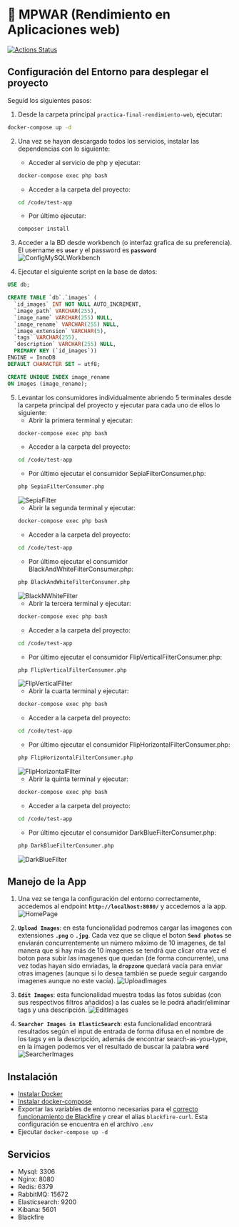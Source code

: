 # 📖 MPWAR (Rendimiento en Aplicaciones web)

[![Actions Status](https://github.com/rubencougil/mpwar-rendimiento-docker/workflows/Docker%20Image%20CI/badge.svg)](https://github.com/rubencougil/mpwar-rendimiento-docker/actions)

## Configuración del Entorno para desplegar el proyecto

Seguid los siguientes pasos:
1. Desde la carpeta principal `practica-final-rendimiento-web`, ejecutar:
```bash
docker-compose up -d
```
2. Una vez se hayan descargado todos los servicios, instalar las dependencias con lo siguiente:
    * Acceder al servicio de php y ejecutar:
    ```bash
    docker-compose exec php bash
    ```
    * Acceder a la carpeta del proyecto:
    ```bash
    cd /code/test-app
    ```
    * Por último ejecutar:
    ```bash
    composer install
    ```
3. Acceder a la BD desde workbench (o interfaz grafica de su preferencia). El username es **`user`** y el password es **`password`**
![ConfigMySQLWorkbench](https://i.imgur.com/xWKnPP1.png)

4. Ejecutar el siguiente script en la base de datos:
```SQL
USE db;

CREATE TABLE `db`.`images` (
  `id_images` INT NOT NULL AUTO_INCREMENT,
  `image_path` VARCHAR(255),
  `image_name` VARCHAR(255) NULL,
  `image_rename` VARCHAR(255) NULL,
  `image_extension` VARCHAR(5),
  `tags` VARCHAR(255),
  `description` VARCHAR(255) NULL,
  PRIMARY KEY (`id_images`))
ENGINE = InnoDB
DEFAULT CHARACTER SET = utf8;

CREATE UNIQUE INDEX image_rename
ON images (image_rename);
```
5. Levantar los consumidores individualmente abriendo 5 terminales desde la carpeta principal del proyecto y ejecutar para cada uno de ellos lo siguiente:
    * Abrir la primera terminal y ejecutar:
    ```bash
    docker-compose exec php bash
    ```
    * Acceder a la carpeta del proyecto:
    ```bash
    cd /code/test-app
    ```
    * Por último ejecutar el consumidor SepiaFilterConsumer.php:
    ```bash
    php SepiaFilterConsumer.php
    ```
    ![SepiaFilter](https://i.imgur.com/IRaBgLL.png)
    * Abrir la segunda terminal y ejecutar:
    ```bash
    docker-compose exec php bash
    ```
    * Acceder a la carpeta del proyecto:
    ```bash
    cd /code/test-app
    ```
    * Por último ejecutar el consumidor BlackAndWhiteFilterConsumer.php:
    ```bash
    php BlackAndWhiteFilterConsumer.php
    ```
    ![BlackNWhiteFilter](https://i.imgur.com/XAhEc6L.png)
    * Abrir la tercera terminal y ejecutar:
    ```bash
    docker-compose exec php bash
    ```
    * Acceder a la carpeta del proyecto:
    ```bash
    cd /code/test-app
    ```
    * Por último ejecutar el consumidor FlipVerticalFilterConsumer.php:
    ```bash
    php FlipVerticalFilterConsumer.php
    ```
    ![FlipVerticalFilter](https://i.imgur.com/UqedmaY.png)
    * Abrir la cuarta terminal y ejecutar:
    ```bash
    docker-compose exec php bash
    ```
    * Acceder a la carpeta del proyecto:
    ```bash
    cd /code/test-app
    ```
    * Por último ejecutar el consumidor FlipHorizontalFilterConsumer.php:
    ```bash
    php FlipHorizontalFilterConsumer.php
    ```
    ![FlipHorizontalFilter](https://i.imgur.com/TT1h7yi.png)
    * Abrir la quinta terminal y ejecutar:
    ```bash
    docker-compose exec php bash
    ```
    * Acceder a la carpeta del proyecto:
    ```bash
    cd /code/test-app
    ```
    * Por último ejecutar el consumidor DarkBlueFilterConsumer.php:
    ```bash
    php DarkBlueFilterConsumer.php
    ```
    ![DarkBlueFilter](https://i.imgur.com/2kghPvi.png)

## Manejo de la App

1. Una vez se tenga la configuración del entorno correctamente, accedemos al endpoint **`http://localhost:8080/`** y accedemos a la app.
![HomePage](https://i.imgur.com/c3VGt0K.png)

2. **`Upload Images`**: en esta funcionalidad podremos cargar las imagenes con extensiones **`.png`** o **`.jpg`**. Cada vez que se clique el boton **`Send photos`** se enviarán concurrentemente un número máximo de 10 imagenes, de tal manera que si hay más de 10 imagenes se tendrá que clicar otra vez el boton para subir las imagenes que quedan (de forma concurrente), una vez todas hayan sido enviadas, la **`dropzone`** quedará vacía para enviar otras imagenes (aunque si lo desea también se puede seguir cargando imagenes aunque no este vacía).
![UploadImages](https://i.imgur.com/jIvTr3g.png)

3. **`Edit Images`**: esta funcionalidad muestra todas las fotos subidas (con sus respectivos filtros añadidos) a las cuales se le podrá añadir/eliminar tags y una descripción.
![EditImages](https://i.imgur.com/TgcLt2H.png)

4. **`Searcher Images in ElasticSearch`**: esta funcionalidad encontrará resultados según el input de entrada de forma difusa en el nombre de los tags y en la descripción, además de encontrar search-as-you-type, en la imagen podemos ver el resultado de buscar la palabra **`word`**
![SearcherImages](https://i.imgur.com/Fc27hz2.png)

## Instalación

- [Instalar Docker](https://docs.docker.com/install/)
- [Instalar docker-compose](https://docs.docker.com/compose/install/)
- Exportar las variables de entorno necesarias para el [correcto funcionamiento de Blackfire](https://blackfire.io/docs/integrations/docker) y crear el alias `blackfire-curl`. Esta configuración se encuentra en el archivo `.env`
- Ejecutar `docker-compose up -d`

## Servicios

- Mysql: 3306
- Nginx: 8080
- Redis: 6379
- RabbitMQ: 15672
- Elasticsearch: 9200
- Kibana: 5601
- Blackfire
